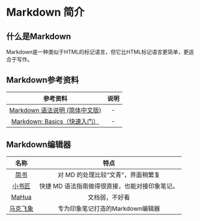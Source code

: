 # Markdown 简介

## 什么是Markdown

Markdown是一种类似于HTML的标记语言，但它比HTML标记语言更简单，更适合于写作。

## Markdown参考资料

|参考资料|说明|
|:---:|:---:|
|[Markdown 语法说明 (简体中文版)](http://wowubuntu.com/markdown/index.html#link)|-|
|[Markdown: Basics（快速入门）](http://wowubuntu.com/markdown/basic.html)|-|

## Markdown编辑器

|名称|特点|
|:--:|:--:|
|[简书](http://www.jianshu.com/)|对 MD 的处理比较“文青”，界面稍繁复|
|[小书匠](http://markdown.xiaoshujiang.com/)|快捷 MD 语法指南做得很直接，也能对接印象笔记。|
|[MaHua](http://mahua.jser.me/)|文档弱，不好看|
|[马克飞象](http://maxiang.info/)|专为印象笔记打造的Markdown编辑器|